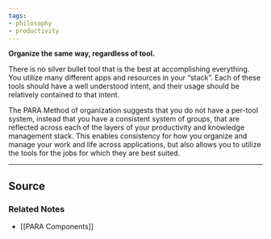 ```yaml
---
tags:
- philosophy
- productivity
---
```

**Organize the same way, regardless of tool.**

There is no silver bullet tool that is the best at accomplishing everything. You utilize many different apps and resources in your “stack”. Each of these tools should have a well understood intent, and their usage should be relatively contained to that intent. 

The PARA Method of organization suggests that you do not have a per-tool system, instead that you have a consistent system of groups, that are reflected across each of the layers of your productivity and knowledge management stack. This enables consistency for how you organize and manage your work and life across applications, but also allows you to utilize the tools for the jobs for which they are best suited. 

---

## Source


### Related Notes
- [[PARA Components]]